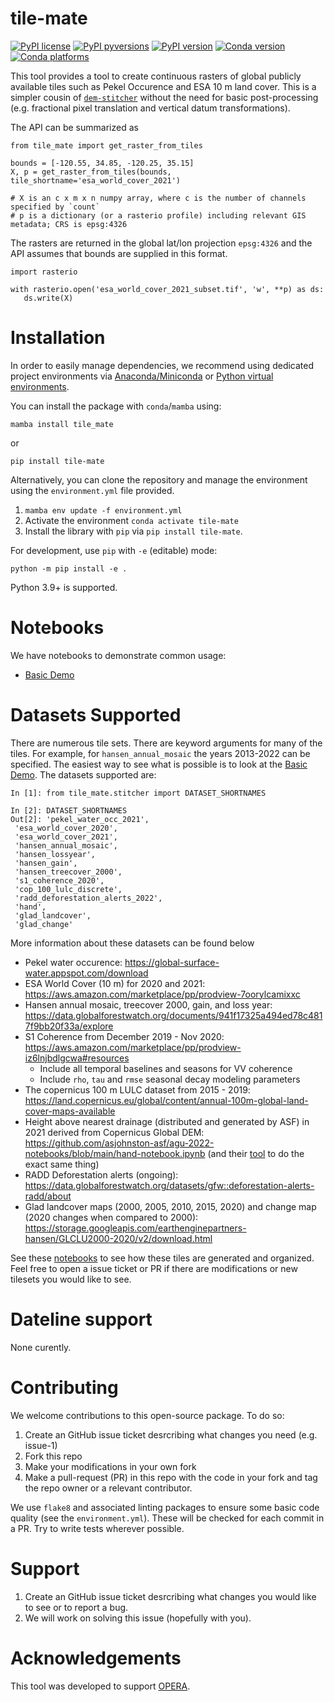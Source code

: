 # tile-mate

[![PyPI license](https://img.shields.io/pypi/l/tile-mate.svg)](https://pypi.python.org/pypi/tile-mate/)
[![PyPI pyversions](https://img.shields.io/pypi/pyversions/tile-mate.svg)](https://pypi.python.org/pypi/tile-mate/)
[![PyPI version](https://img.shields.io/pypi/v/tile-mate.svg)](https://pypi.python.org/pypi/tile-mate/)
[![Conda version](https://img.shields.io/conda/vn/conda-forge/tile_mate)](https://anaconda.org/conda-forge/tile_mate)
[![Conda platforms](https://img.shields.io/conda/pn/conda-forge/tile_mate)](https://anaconda.org/conda-forge/tile_mate)

This tool provides a tool to create continuous rasters of global publicly available tiles such as Pekel Occurence and ESA 10 m land cover. This is a simpler cousin of [`dem-stitcher`](https://github.com/ACCESS-Cloud-Based-InSAR/dem-stitcher) without the need for basic post-processing (e.g. fractional pixel translation and vertical datum transformations).


The API can be summarized as
```
from tile_mate import get_raster_from_tiles

bounds = [-120.55, 34.85, -120.25, 35.15]
X, p = get_raster_from_tiles(bounds, tile_shortname='esa_world_cover_2021')

# X is an c x m x n numpy array, where c is the number of channels specified by `count`
# p is a dictionary (or a rasterio profile) including relevant GIS metadata; CRS is epsg:4326
```

The rasters are returned in the global lat/lon projection `epsg:4326` and the API assumes that bounds are supplied in this format.

```
import rasterio

with rasterio.open('esa_world_cover_2021_subset.tif', 'w', **p) as ds:
   ds.write(X)
```

# Installation

In order to easily manage dependencies, we recommend using dedicated project environments
via [Anaconda/Miniconda](https://docs.conda.io/projects/conda/en/latest/user-guide/install/index.html)
or [Python virtual environments](https://docs.python.org/3/tutorial/venv.html).

You can install the package with `conda`/`mamba` using:
```
mamba install tile_mate
```
or
```
pip install tile-mate
```
Alternatively, you can clone the repository and manage the environment using the `environment.yml` file provided.

1. `mamba env update -f environment.yml`
2. Activate the environment `conda activate tile-mate`
3. Install the library with `pip` via `pip install tile-mate`.

For development, use `pip` with `-e` (editable) mode:
```
python -m pip install -e .
```

Python 3.9+ is supported.

# Notebooks

We have notebooks to demonstrate common usage:

+ [Basic Demo](notebooks/Basic_Demo.ipynb)


# Datasets Supported 

There are numerous tile sets. There are keyword arguments for many of the tiles. For example, for `hansen_annual_mosaic` the years 2013-2022 can be specified. The easiest way to see what is possible is to look at the [Basic Demo](notebooks/Basic_Demo.ipynb). The datasets supported are:

```
In [1]: from tile_mate.stitcher import DATASET_SHORTNAMES

In [2]: DATASET_SHORTNAMES
Out[2]: 'pekel_water_occ_2021',
 'esa_world_cover_2020',
 'esa_world_cover_2021',
 'hansen_annual_mosaic',
 'hansen_lossyear',
 'hansen_gain',
 'hansen_treecover_2000',
 's1_coherence_2020',
 'cop_100_lulc_discrete',
 'radd_deforestation_alerts_2022',
 'hand',
 'glad_landcover',
 'glad_change'
```
More information about these datasets can be found below
+ Pekel water occurence: https://global-surface-water.appspot.com/download
+ ESA World Cover (10 m) for 2020 and 2021: https://aws.amazon.com/marketplace/pp/prodview-7oorylcamixxc
+ Hansen annual mosaic, treecover 2000, gain, and loss year: https://data.globalforestwatch.org/documents/941f17325a494ed78c4817f9bb20f33a/explore
+ S1 Coherence from December 2019 - Nov 2020: https://aws.amazon.com/marketplace/pp/prodview-iz6lnjbdlgcwa#resources
  + Include all temporal baselines and seasons for VV coherence
  + Include `rho`, `tau` and `rmse` seasonal decay modeling parameters 
+ The copernicus 100 m LULC dataset from 2015 - 2019: https://land.copernicus.eu/global/content/annual-100m-global-land-cover-maps-available
+ Height above nearest drainage (distributed and generated by ASF) in 2021 derived from Copernicus Global DEM: https://github.com/asjohnston-asf/agu-2022-notebooks/blob/main/hand-notebook.ipynb (and their [tool](https://github.com/HydroSAR/HydroSAR/blob/develop/src/hydrosar/hand/prepare.py) to do the exact same thing)
+ RADD Deforestation alerts (ongoing): https://data.globalforestwatch.org/datasets/gfw::deforestation-alerts-radd/about
+ Glad landcover maps (2000, 2005, 2010, 2015, 2020) and change map (2020 changes when compared to 2000): https://storage.googleapis.com/earthenginepartners-hansen/GLCLU2000-2020/v2/download.html

See these [notebooks](notebooks/tile_creation) to see how these tiles are generated and organized. Feel free to open a issue ticket or PR if there are modifications or new tilesets you would like to see.

# Dateline support

None curently.

# Contributing

We welcome contributions to this open-source package. To do so:

1. Create an GitHub issue ticket desrcribing what changes you need (e.g. issue-1)
2. Fork this repo
3. Make your modifications in your own fork
4. Make a pull-request (PR) in this repo with the code in your fork and tag the repo owner or a relevant contributor.

We use `flake8` and associated linting packages to ensure some basic code quality (see the `environment.yml`). These will be checked for each commit in a PR. Try to write tests wherever possible.

# Support

1. Create an GitHub issue ticket desrcribing what changes you would like to see or to report a bug.
2. We will work on solving this issue (hopefully with you).

# Acknowledgements

This tool was developed to support [OPERA](https://www.jpl.nasa.gov/go/opera).
